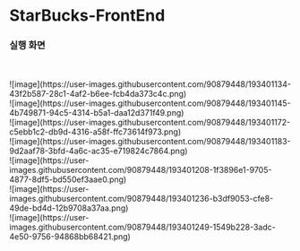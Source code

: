 # StarBucks-FrontEnd
### 실행 화면
<br>
<br>
![image](https://user-images.githubusercontent.com/90879448/193401134-43f2b587-28c1-4af2-b6ee-fcb4da373c4c.png)
<br>
![image](https://user-images.githubusercontent.com/90879448/193401145-4b749871-94c5-4314-b5a1-daa12d371f49.png)
<br>
![image](https://user-images.githubusercontent.com/90879448/193401172-c5ebb1c2-db9d-4316-a58f-ffc73614f973.png)
<br>
![image](https://user-images.githubusercontent.com/90879448/193401183-9d2aaf78-3bfd-4a6c-ac35-e719824c7864.png)
<br>
![image](https://user-images.githubusercontent.com/90879448/193401208-1f3896e1-9705-4877-8df5-bd550ef3aae0.png)
<br>
![image](https://user-images.githubusercontent.com/90879448/193401236-b3df9053-cfe8-49de-bd4d-12b9708a37aa.png)
<br>
![image](https://user-images.githubusercontent.com/90879448/193401249-1549b228-3adc-4e50-9756-94868bb68421.png)

